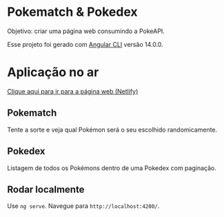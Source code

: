 # Pokematch & Pokedex

Objetivo: criar uma página web consumindo a PokeAPI.

Esse projeto foi gerado com [Angular CLI](https://github.com/angular/angular-cli) versão 14.0.0.

# Aplicação no ar

[Clique aqui para ir para a página web (Netlify)](https://carolruo.netlify.app/pokematch)

## Pokematch

Tente a sorte e veja qual Pokémon será o seu escolhido randomicamente.

## Pokedex

Listagem de todos os Pokémons dentro de uma Pokedex com paginação.

## Rodar localmente

Use `ng serve`. Navegue para `http://localhost:4200/`.